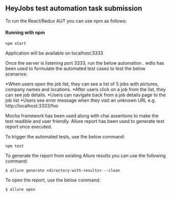 ## HeyJobs test automation task submission
To run the React/Redux AUT you can use npm as follows:



#### Running with npm
```
npm start
```
Application will be available on localhost:3333

Once the server is listening port 3333, run the below automation . wdio  has been used to formulate the automated test cases to test the below scenarios:

*When users open the job list, they can see a list of 5 jobs with pictures, company names and locations.
*After users click on a job from the list, they can see job details.
*Users can navigate back from a job details page to the job list
*Users see error message when they visit an unknown URL e.g. http://localhost:3333/foo


Mocha framework has been used along with chai assertions to make the test readible and user friendly.
Allure report has been used to generate test report once executed.


To trigger the automated tests, use the below command:
```
npm test
```
To generate the report from existing Allure results you can use the following command:
```
$ allure generate <directory-with-results> --clean
```
To open the report, use the below command:
```
$ allure open
```
